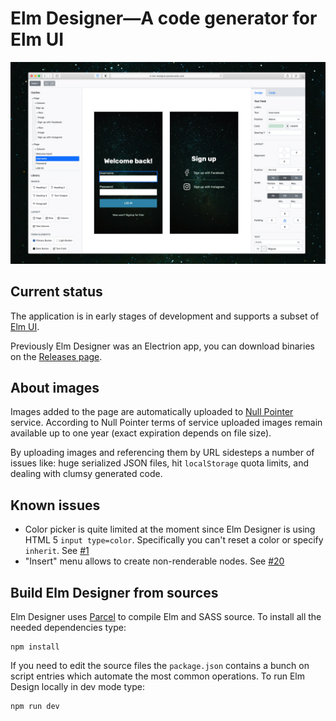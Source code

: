 # Elm Designer—A code generator for Elm UI

![Elm Designer interface](./assets/screenshot.jpg)

## Current status

The application is in early stages of development and supports a subset of [Elm UI][elmui].

Previously Elm Designer was an Electrion app, you can download binaries on the [Releases page][r].

## About images

Images added to the page are automatically uploaded to [Null Pointer](https://0x0.st) service. According to Null Pointer terms of service uploaded images remain available up to one year (exact expiration depends on file size). 

By uploading images and referencing them by URL sidesteps a number of issues like: huge serialized JSON files, hit `localStorage` quota limits, and dealing with clumsy generated code.

## Known issues

- Color picker is quite limited at the moment since Elm Designer is using HTML 5 `input type=color`. Specifically you can't reset a color or specify `inherit`. See [#1][issue1]
- "Insert" menu allows to create non-renderable nodes. See [#20][issue20]

## Build Elm Designer from sources

Elm Designer uses [Parcel][2] to compile Elm and SASS source. To install all the needed dependencies type:

    npm install 

If you need to edit the source files the `package.json` contains a bunch on script entries which automate the most common operations. To run Elm Design locally in dev mode type:

    npm run dev

[2]: https://parceljs.org
[d]: https://github.com/passiomatic/elm-designer/releases/tag/v0.3.0
[issue1]: https://github.com/passiomatic/elm-designer/issues/1 
[issue2]: https://github.com/passiomatic/elm-designer/issues/2 
[issue20]: https://github.com/passiomatic/elm-designer/issues/20
[elmui]: https://github.com/mdgriffith/elm-ui
[r]: https://github.com/passiomatic/elm-designer/releases